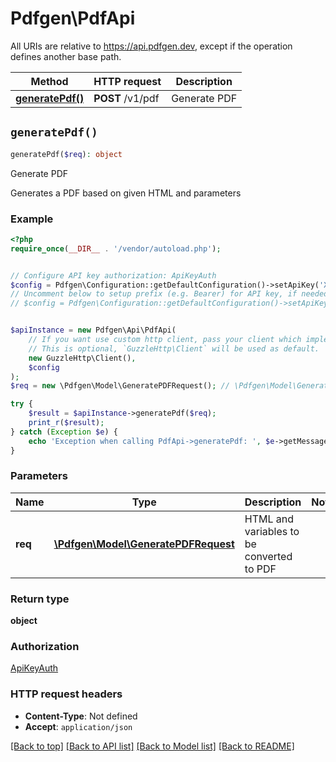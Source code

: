 # Pdfgen\PdfApi

All URIs are relative to https://api.pdfgen.dev, except if the operation defines another base path.

| Method | HTTP request | Description |
| ------------- | ------------- | ------------- |
| [**generatePdf()**](PdfApi.md#generatePdf) | **POST** /v1/pdf | Generate PDF |


## `generatePdf()`

```php
generatePdf($req): object
```

Generate PDF

Generates a PDF based on given HTML and parameters

### Example

```php
<?php
require_once(__DIR__ . '/vendor/autoload.php');


// Configure API key authorization: ApiKeyAuth
$config = Pdfgen\Configuration::getDefaultConfiguration()->setApiKey('X-Pdfgen-Api-Token', 'YOUR_API_KEY');
// Uncomment below to setup prefix (e.g. Bearer) for API key, if needed
// $config = Pdfgen\Configuration::getDefaultConfiguration()->setApiKeyPrefix('X-Pdfgen-Api-Token', 'Bearer');


$apiInstance = new Pdfgen\Api\PdfApi(
    // If you want use custom http client, pass your client which implements `GuzzleHttp\ClientInterface`.
    // This is optional, `GuzzleHttp\Client` will be used as default.
    new GuzzleHttp\Client(),
    $config
);
$req = new \Pdfgen\Model\GeneratePDFRequest(); // \Pdfgen\Model\GeneratePDFRequest | HTML and variables to be converted to PDF

try {
    $result = $apiInstance->generatePdf($req);
    print_r($result);
} catch (Exception $e) {
    echo 'Exception when calling PdfApi->generatePdf: ', $e->getMessage(), PHP_EOL;
}
```

### Parameters

| Name | Type | Description  | Notes |
| ------------- | ------------- | ------------- | ------------- |
| **req** | [**\Pdfgen\Model\GeneratePDFRequest**](../Model/GeneratePDFRequest.md)| HTML and variables to be converted to PDF | |

### Return type

**object**

### Authorization

[ApiKeyAuth](../../README.md#ApiKeyAuth)

### HTTP request headers

- **Content-Type**: Not defined
- **Accept**: `application/json`

[[Back to top]](#) [[Back to API list]](../../README.md#endpoints)
[[Back to Model list]](../../README.md#models)
[[Back to README]](../../README.md)
